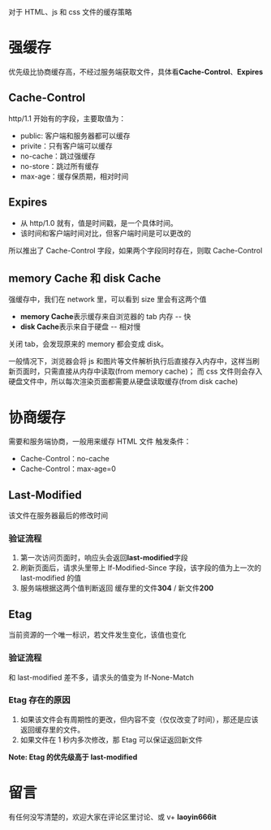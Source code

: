 ﻿对于 HTML、js 和 css 文件的缓存策略

# 强缓存

优先级比协商缓存高，不经过服务端获取文件，具体看**Cache-Control**、**Expires**

## Cache-Control

http/1.1 开始有的字段，主要取值为：

- public: 客户端和服务器都可以缓存
- privite：只有客户端可以缓存
- no-cache：跳过强缓存
- no-store：跳过所有缓存
- max-age：缓存保质期，相对时间

## Expires

- 从 http/1.0 就有，值是时间戳，是一个具体时间。
- 该时间和客户端时间对比，但客户端时间是可以更改的

所以推出了 Cache-Control 字段，如果两个字段同时存在，则取 Cache-Control

## memory Cache 和 disk Cache

强缓存中，我们在 network 里，可以看到 size 里会有这两个值

- **memory Cache**表示缓存来自浏览器的 tab 内存 -- 快
- **disk Cache**表示来自于硬盘 -- 相对慢

关闭 tab，会发现原来的 memory 都会变成 disk。

一般情况下，浏览器会将 js 和图片等文件解析执行后直接存入内存中，这样当刷新页面时，只需直接从内存中读取(from memory cache)；
而 css 文件则会存入硬盘文件中，所以每次渲染页面都需要从硬盘读取缓存(from disk cache)

# 协商缓存

需要和服务端协商，一般用来缓存 HTML 文件
触发条件：

- Cache-Control：no-cache
- Cache-Control：max-age=0

## Last-Modified

该文件在服务器最后的修改时间

### 验证流程

1.  第一次访问页面时，响应头会返回**last-modified**字段
2.  刷新页面后，请求头里带上 If-Modified-Since 字段，该字段的值为上一次的 last-modified 的值
3.  服务端根据这两个值判断返回 缓存里的文件**304** / 新文件**200**

## Etag

当前资源的一个唯一标识，若文件发生变化，该值也变化

### 验证流程

和 last-modified 差不多，请求头的值变为 If-None-Match

### Etag 存在的原因

1.  如果该文件会有周期性的更改，但内容不变（仅仅改变了时间），那还是应该返回缓存里的文件。
2.  如果文件在 1 秒内多次修改，那 Etag 可以保证返回新文件

**Note: Etag 的优先级高于 last-modified**

# 留言

有任何没写清楚的，欢迎大家在评论区里讨论、或 v+ **laoyin666it**
